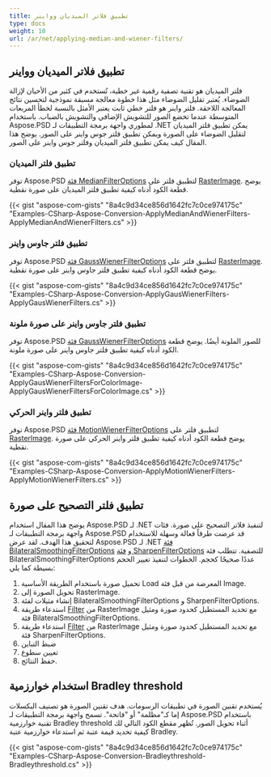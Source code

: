 ```yaml
---
title: تطبيق فلاتر الميديان وواينر
type: docs
weight: 10
url: /ar/net/applying-median-and-wiener-filters/
---
```


## **تطبيق فلاتر الميديان وواينر**
فلتر الميديان هو تقنية تصفية رقمية غير خطية، تُستخدم في كثير من الأحيان لإزالة الضوضاء. يُعتبر تقليل الضوضاء مثل هذا خطوة معالجة مسبقة نموذجية لتحسين نتائج المعالجة اللاحقة. فلتر واينر هو فلتر خطي ثابت يعتبر الأمثل بالنسبة لخطأ المربعات المتوسطة عندما تخضع الصور للتشويش الإضافي والتشويش بالضباب. باستخدام Aspose.PSD لمطوري واجهة برمجة التطبيقات لـ .NET يمكن تطبيق فلتر الميديان لتقليل الضوضاء على الصورة ويمكن تطبيق فلتر جوس واينر على الصور. يوضح هذا المقال كيف يمكن تطبيق فلتر الميديان وفلتر جوس واينر على الصور.

### **تطبيق فلتر الميديان**
توفر Aspose.PSD [فئة MedianFilterOptions](https://reference.aspose.com/net/psd/aspose.psd.imagefilters.filteroptions/medianfilteroptions) لتطبيق فلتر على [RasterImage](https://reference.aspose.com/net/psd/aspose.psd/rasterimage). يوضح قطعة الكود أدناه كيفية تطبيق فلتر الميديان على صورة نقطية.

{{< gist "aspose-com-gists" "8a4c9d34ce856d1642fc7c0ce974175c" "Examples-CSharp-Aspose-Conversion-ApplyMedianAndWienerFilters-ApplyMedianAndWienerFilters.cs" >}}


### **تطبيق فلتر جاوس واينر**
توفر Aspose.PSD [فئة GaussWienerFilterOptions](https://reference.aspose.com/net/psd/aspose.psd.imagefilters.filteroptions/gausswienerfilteroptions) لتطبيق فلتر على [RasterImage](https://reference.aspose.com/net/psd/aspose.psd/rasterimage). يوضح قطعة الكود أدناه كيفية تطبيق فلتر جاوس واينر على صورة نقطية.

{{< gist "aspose-com-gists" "8a4c9d34ce856d1642fc7c0ce974175c" "Examples-CSharp-Aspose-Conversion-ApplyGausWienerFilters-ApplyGausWienerFilters.cs" >}}


### **تطبيق فلتر جاوس واينر على صورة ملونة**
توفر Aspose.PSD [فئة GaussWienerFilterOptions](https://reference.aspose.com/net/psd/aspose.psd.imagefilters.filteroptions/gausswienerfilteroptions) للصور الملونة أيضًا. يوضح قطعة الكود أدناه كيفية تطبيق فلتر جاوس واينر على صورة ملونة.

{{< gist "aspose-com-gists" "8a4c9d34ce856d1642fc7c0ce974175c" "Examples-CSharp-Aspose-Conversion-ApplyGausWienerFiltersForColorImage-ApplyGausWienerFiltersForColorImage.cs" >}}


### **تطبيق فلتر واينر الحركي**
توفر Aspose.PSD [فئة MotionWienerFilterOptions](https://reference.aspose.com/net/psd/aspose.psd.imagefilters.filteroptions/motionwienerfilteroptions) لتطبيق فلتر على [RasterImage](https://reference.aspose.com/net/psd/aspose.psd/rasterimage). يوضح قطعة الكود أدناه كيفية تطبيق فلتر واينر الحركي على صورة نقطية.

{{< gist "aspose-com-gists" "8a4c9d34ce856d1642fc7c0ce974175c" "Examples-CSharp-Aspose-Conversion-ApplyMotionWienerFilters-ApplyMotionWienerFilters.cs" >}}


## **تطبيق فلتر التصحيح على صورة**
يوضح هذا المقال استخدام Aspose.PSD لـ .NET لتنفيذ فلاتر التصحيح على صورة. فئات واجهة برمجة التطبيقات لـ Aspose.PSD قد عرضت طرقاً فعالة وسهلة للاستخدام لتحقيق هذا الهدف. لقد عرض Aspose.PSD لـ .NET [فئة BilateralSmoothingFilterOptions](https://reference.aspose.com/net/psd/aspose.psd.imagefilters.filteroptions/bilateralsmoothingfilteroptions) و [فئة SharpenFilterOptions](https://reference.aspose.com/net/psd/aspose.psd.imagefilters.filteroptions/sharpenfilteroptions) للتصفية. تتطلب فئة BilateralSmoothingFilterOptions عددًا صحيحًا كحجم. الخطوات لتنفيذ تغيير الحجم بسيطة كما يلي:

1. تحميل صورة باستخدام الطريقة الأساسية Load المعرضة من قبل فئة Image.
1. تحويل الصورة إلى RasterImage.
1. إنشاء مثيلات لفئة BilateralSmoothingFilterOptions و SharpenFilterOptions.
1. استدعاء طريقة [Filter](https://reference.aspose.com/psd/net/aspose.psd/rasterimage/methods/filter) من RasterImage مع تحديد المستطيل كحدود صورة ومثيل فئة BilateralSmoothingFilterOptions.
1. استدعاء طريقة [Filter](https://reference.aspose.com/psd/net/aspose.psd/rasterimage/methods/filter) من RasterImage مع تحديد المستطيل كحدود صورة ومثيل فئة SharpenFilterOptions.
1. ضبط التباين
1. تعيين سطوع
1. حفظ النتائج.


## **استخدام خوارزمية Bradley threshold**
يُستخدم تقنين الصورة في تطبيقات الرسومات. هدف تقنين الصورة هو تصنيف البكسلات إما كـ"مظلمة" أو "فاتحة". تسمح واجهة برمجة التطبيقات لـ Aspose.PSD باستخدام تقنية خوارزمية Bradley threshold أثناء تحويل الصور. تُظهر مقطع الكود التالي لك كيفية تحديد قيمة عتبة ثم استدعاء خوارزمية عتبة Bradley.

{{< gist "aspose-com-gists" "8a4c9d34ce856d1642fc7c0ce974175c" "Examples-CSharp-Aspose-Conversion-Bradleythreshold-Bradleythreshold.cs" >}}